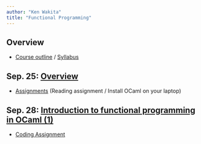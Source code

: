 ```yaml
---
author: "Ken Wakita"
title: "Functional Programming"
---
```


## Overview

- [Course outline](/fp2017/html/00-outline.html) / [Syllabus](/fp2017/pdf/syllabus.pdf)

## Sep. 25: [Overview](/fp2017/html/01-overview.html)

- [Assignments](http://localhost:8080/fp2017/html/01-overview.html#/assignments) (Reading assignment / Install OCaml on your laptop)

## Sep. 28: [Introduction to functional programming in OCaml (1)](/fp2017/html/02-ocaml1.html)

- [Coding Assignment](/fp2017/assignment1.html)

<!--
- Oct. 2: Introduction to functional programming in OCaml (2)

    Assignment will be placed on OCW-i

- Oct. 5: Min-Caml compiler organization

- Oct. 12: Lexer and parser

- Oct. 16: Type system

- Oct. 19: K normal form, Beta expansion, Alpha conversion

    [Reading assignment](https://en.wikipedia.org/wiki/Unification_(computer_science))

- Oct. 23: Inline, Constant Folding

    (Mini test on typing)

- ...
-->
